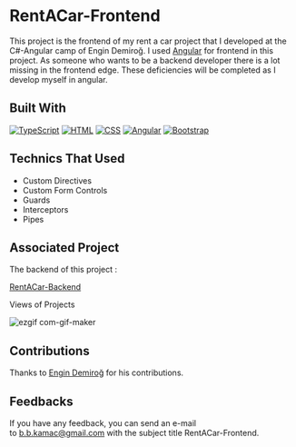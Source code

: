 RentACar-Frontend
=================

This project is the frontend of my rent a car project that I developed at the C#-Angular camp of Engin Demiroğ. I used [Angular](https://www.angular.io/) for frontend in this project. As someone who wants to be a backend developer there is a lot missing in the frontend edge. These deficiencies will be completed as I develop myself in angular.

Built With
----------

[![TypeScript](https://camo.githubusercontent.com/6cf9abe9d706421df40ff4feff208a5728df2b77f9eb21f24d09df00a0d69203/68747470733a2f2f696d672e736869656c64732e696f2f62616467652f547970655363726970742d3030374143433f7374796c653d666f722d7468652d6261646765266c6f676f3d74797065736372697074266c6f676f436f6c6f723d7768697465)](https://www.typescriptlang.org/) [![HTML](https://camo.githubusercontent.com/4a92b7b3519e7788ba8c3932a07bce965cd498a0428040dd47b5fcbf0aa8f99b/68747470733a2f2f696d672e736869656c64732e696f2f62616467652f48544d4c2d4639413033433f7374796c653d666f722d7468652d6261646765266c6f676f3d68746d6c35266c6f676f436f6c6f723d7768697465)](https://github.com/mertcumali/RentACar-Frontend/blob/main/w3schools.com/html) [![CSS](https://camo.githubusercontent.com/057c07d74136435f4891d55d99999e10b713557b5f194a0590cede1f4667d8fd/68747470733a2f2f696d672e736869656c64732e696f2f62616467652f4353532d4642353432423f7374796c653d666f722d7468652d6261646765266c6f676f3d63737333266c6f676f436f6c6f723d7768697465)](https://www.w3schools.com/css/) [![Angular](https://camo.githubusercontent.com/29026b68c52288230bf32bc2268e47e5c3b81dba23106fb062fcc0541f8e9529/68747470733a2f2f696d672e736869656c64732e696f2f62616467652f416e67756c61722d4444303033313f7374796c653d666f722d7468652d6261646765266c6f676f3d616e67756c6172266c6f676f436f6c6f723d7768697465)](https://angular.io/) [![Bootstrap](https://camo.githubusercontent.com/b13ed67c809178963ce9d538175b02649800772be1ce0cb02da5879e5614e236/68747470733a2f2f696d672e736869656c64732e696f2f62616467652f426f6f7473747261702d3536334437433f7374796c653d666f722d7468652d6261646765266c6f676f3d626f6f747374726170266c6f676f436f6c6f723d7768697465)](https://getbootstrap.com/)

Technics That Used
------------------------------------------------------------------------------------------

-   Custom Directives
-   Custom Form Controls
-   Guards
-   Interceptors
-   Pipes

Associated Project
------------------------------------------------------------------------------------------

The backend of this project :

[RentACar-Backend](https://github.com/BekirK-C/RentACar-Backend)


Views of Projects

![ezgif com-gif-maker](https://user-images.githubusercontent.com/80921292/201706764-7be27f67-019f-47c0-ab4e-8bbbf2f8a2e5.gif)


Contributions
--------------------------------------------------------------------------------

Thanks to [Engin Demiroğ](https://www.github.com/engindemirog) for his contributions.

Feedbacks
------------------------------------------------------------------------

If you have any feedback, you can send an e-mail to <b.b.kamac@gmail.com> with the subject title RentACar-Frontend.
